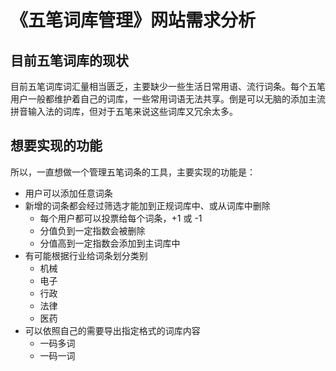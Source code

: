 # 《五笔词库管理》网站需求分析

## 目前五笔词库的现状
目前五笔词库词汇量相当匮乏，主要缺少一些生活日常用语、流行词条。每个五笔用户一般都维护着自己的词库，一些常用词语无法共享。倒是可以无脑的添加主流拼音输入法的词库，但对于五笔来说这些词库又冗余太多。

## 想要实现的功能
所以，一直想做一个管理五笔词条的工具，主要实现的功能是：
- 用户可以添加任意词条
- 新增的词条都会经过筛选才能加到正规词库中、或从词库中删除
  - 每个用户都可以投票给每个词条，+1 或 -1
  - 分值负到一定指数会被删除
  - 分值高到一定指数会添加到主词库中
- 有可能根据行业给词条划分类别
  - 机械
  - 电子
  - 行政
  - 法律
  - 医药
- 可以依照自己的需要导出指定格式的词库内容
  - 一码多词
  - 一码一词

